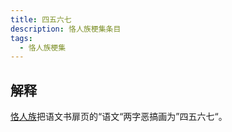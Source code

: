 ```yaml
---
title: 四五六七
description: 恪人族梗集条目
tags:
  - 恪人族梗集
---
```


## 解释

[恪人族](恪人族)把语文书扉页的“语文“两字恶搞画为”四五六七“。
